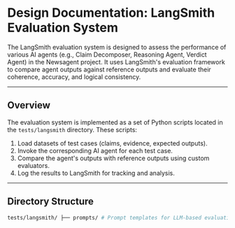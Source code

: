 # Design Documentation: LangSmith Evaluation System

The LangSmith evaluation system is designed to assess the performance of various AI agents (e.g., Claim Decomposer, Reasoning Agent, Verdict Agent) in the Newsagent project. It uses LangSmith's evaluation framework to compare agent outputs against reference outputs and evaluate their coherence, accuracy, and logical consistency.

---

## Overview

The evaluation system is implemented as a set of Python scripts located in the `tests/langsmith` directory. These scripts:
1. Load datasets of test cases (claims, evidence, expected outputs).
2. Invoke the corresponding AI agent for each test case.
3. Compare the agent's outputs with reference outputs using custom evaluators.
4. Log the results to LangSmith for tracking and analysis.

---

## Directory Structure
```sh
tests/langsmith/ ├── prompts/ # Prompt templates for LLM-based evaluations │ ├── reasoning_coherence_prompt.txt │ └── verdict_coherence_prompt.txt ├── test_data/ # Test datasets for agents │ ├── research_agent_web_search_usage.json │ ├── reasoning_agent_statements.json │ └── verdict_agent_evaluation.json ├── setup_langsmith_dataset.py # Script to create LangSmith datasets ├── ls_claim_decomposer.py # Evaluation script for Claim Decomposer ├── ls_reasoning_agent.py # Evaluation script for Reasoning Agent └── ls_verdict_agent.py # Evaluation script for Verdict Agent
```